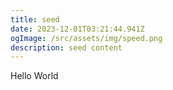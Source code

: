 ```yaml
---
title: seed
date: 2023-12-01T03:21:44.941Z
ogImage: /src/assets/img/speed.png
description: seed content
---
```

Hello World